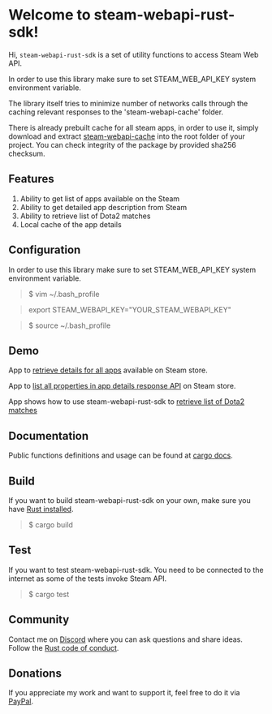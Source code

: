 # Welcome to steam-webapi-rust-sdk!
Hi, `steam-webapi-rust-sdk` is a set of utility functions to access Steam Web API.

In order to use this library make sure to set STEAM_WEB_API_KEY system environment variable.

The library itself tries to minimize number of networks calls through the caching relevant 
responses to the 'steam-webapi-cache' folder.

There is already prebuilt cache for all steam apps, in order to use it,
simply download and extract [steam-webapi-cache](https://drive.google.com/drive/folders/1lpx0Bwzhc3ABEQp80lV1XiwOzONY9OYl?usp=sharing)
into the root folder of your project. You can check integrity of the package by provided sha256 checksum.


## Features
1. Ability to get list of apps available on the Steam
1. Ability to get detailed app description from Steam
1. Ability to retrieve list of Dota2 matches
1. Local cache of the app details


## Configuration
In order to use this library make sure to set STEAM_WEB_API_KEY system environment variable.

> $ vim ~/.bash_profile 

> export STEAM_WEBAPI_KEY="YOUR_STEAM_WEBAPI_KEY"

> $ source  ~/.bash_profile

## Demo

App to [retrieve details for all apps](https://github.com/bohdaq/retrieve-all-steam-apps-details-demo-app) 
available on Steam store.

App to [list all properties in app details response API](https://github.com/bohdaq/list-steam-appdetails-properties) on Steam store.

App shows how to use steam-webapi-rust-sdk to [retrieve list of Dota2 matches](https://github.com/bohdaq/dota2-match-history-demo-app)
## Documentation
Public functions definitions and usage can be found at [cargo docs](https://docs.rs/steam-webapi-rust-sdk/0.0.4/steam_webapi_rust_sdk/).


## Build
If you want to build steam-webapi-rust-sdk on your own, make sure you have [Rust installed](https://www.rust-lang.org/tools/install).

> $ cargo build 
 

## Test
If you want to test steam-webapi-rust-sdk. You need to be connected to the internet as some of the tests invoke Steam API.

> $ cargo test


## Community
Contact me on [Discord](https://discordapp.com/users/952173191659393025/) where you can ask questions and share ideas. Follow the [Rust code of conduct](https://www.rust-lang.org/policies/code-of-conduct).

## Donations
If you appreciate my work and want to support it, feel free to do it via [PayPal](https://www.paypal.com/donate/?hosted_button_id=7J69SYZWSP6HJ).


